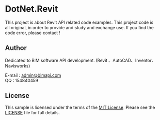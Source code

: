 # DotNet.Revit


This project is about Revit API related code examples.
This project code is all original, in order to provide and study and exchange use.
If you find the code error, please contact !


## Author

Dedicated to BIM software API development. (Revit 、AutoCAD、Inventor、Navisworks)

E-mail : admin@bimapi.com   
QQ     : 154840459


## License

This sample is licensed under the terms of the [MIT License](http://opensource.org/licenses/MIT).
Please see the [LICENSE](LICENSE) file for full details.